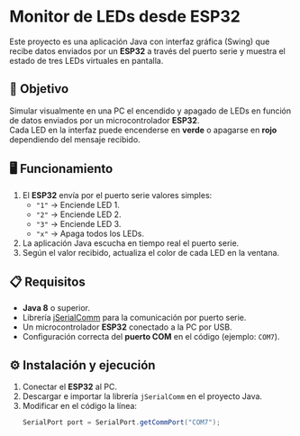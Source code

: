 # Monitor de LEDs desde ESP32

Este proyecto es una aplicación Java con interfaz gráfica (Swing) que recibe datos enviados por un **ESP32** a través del puerto serie y muestra el estado de tres LEDs virtuales en pantalla.  

## 🎯 Objetivo
Simular visualmente en una PC el encendido y apagado de LEDs en función de datos enviados por un microcontrolador **ESP32**.  
Cada LED en la interfaz puede encenderse en **verde** o apagarse en **rojo** dependiendo del mensaje recibido.

## 🖥️ Funcionamiento
1. El **ESP32** envía por el puerto serie valores simples:
   - `"1"` → Enciende LED 1.
   - `"2"` → Enciende LED 2.
   - `"3"` → Enciende LED 3.
   - `"x"` → Apaga todos los LEDs.
2. La aplicación Java escucha en tiempo real el puerto serie.
3. Según el valor recibido, actualiza el color de cada LED en la ventana.

## 📋 Requisitos
- **Java 8** o superior.
- Librería [jSerialComm](https://fazecast.github.io/jSerialComm/) para la comunicación por puerto serie.
- Un microcontrolador **ESP32** conectado a la PC por USB.
- Configuración correcta del **puerto COM** en el código (ejemplo: `COM7`).

## ⚙️ Instalación y ejecución
1. Conectar el **ESP32** al PC.
2. Descargar e importar la librería `jSerialComm` en el proyecto Java.
3. Modificar en el código la línea:
   ```java
   SerialPort port = SerialPort.getCommPort("COM7");
